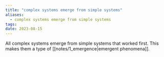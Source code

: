 ```yaml
---
title: "complex systems emerge from simple systems"
aliases:
  - complex systems emerge from simple systems
tags:
date: 2023-08-15
---
```


All complex systems emerge from simple systems that worked first. This makes them a type of [[notes/1_emergence|emergent phenomena]]. 